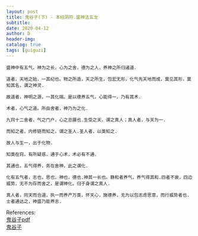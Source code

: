 ```yaml
--- 
layout: post
title: 鬼谷子(下) - 本经阴符.盛神法五龙
subtitle:
date: 2020-04-12
author: D
header-img:
catalog: true
tags: [guiguzi]
---
```


```
盛神中有五气，神为之长，心为之舍，德为之人，养神之所归诸道.
```
```
道者，天地之始，一其纪也。物之所造，天之所生，包宏无形，化气先天地而成，莫见其形，莫知其名，谓之神灵.
```
```
故道者，神明之源，一其化端。是以德养五气，心能得一，乃有其术.
```
```
术者，心气之道。所由舍者，神乃为之化.
```
```
九窍十二舍者，气之门户，心之总摄也.生受之天，谓之真人；真人者，与天为一.
```
```
而知之者，内修链而知之，谓之圣人.圣人者，以类知之.
```
```
故人与生一，出于化物.
```
```
知类在窍，有所疑惑，通于心术，术必有不通.
```
```
其通也，五气得养，务在舍神，此之谓化.
```
```
化有五气者，志也，思也，神也，德也.神其一长也。静和者养气，养气得其和.四者不衰，四边威势，无不为存而舍之，是谓神化，归于身谓之真人.
```
```
真人者，同天而合道，执一而养产万类，怀天心，施德养，无为以包志虑思意，而行威势者也. 士者通达之，神盛乃能养志.
```

References:<br>
[鬼谷子pdf](/assests/guiguzi.pdf)<br>
[鬼谷子](https://ctext.org/wiki.pl?if=en&res=326505&remap=gb)<br>


